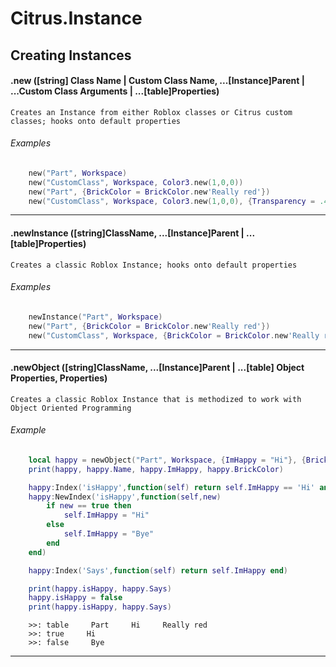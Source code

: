 # Citrus.Instance
## Creating Instances

#### .new ([string] Class Name | Custom Class Name, ...[Instance]Parent | ...Custom Class Arguments | ...[table]Properties)
	Creates an Instance from either Roblox classes or Citrus custom classes; hooks onto default properties
###### Examples
```lua
	new("Part", Workspace)
	new("CustomClass", Workspace, Color3.new(1,0,0))
	new("Part", {BrickColor = BrickColor.new'Really red'})
	new("CustomClass", Workspace, Color3.new(1,0,0), {Transparency = .4})
```

***

#### .newInstance ([string]ClassName, ...[Instance]Parent | ...[table]Properties)
	Creates a classic Roblox Instance; hooks onto default properties
###### Examples
```lua
	newInstance("Part", Workspace)
	new("Part", {BrickColor = BrickColor.new'Really red'})
	new("CustomClass", Workspace, {BrickColor = BrickColor.new'Really red'})
```

***

#### .newObject ([string]ClassName, ...[Instance]Parent | ...[table] Object Properties, Properties)
	Creates a classic Roblox Instance that is methodized to work with Object Oriented Programming
###### Example
```lua
	local happy = newObject("Part", Workspace, {ImHappy = "Hi"}, {BrickColor = BrickColor.new'Really red'})
	print(happy, happy.Name, happy.ImHappy, happy.BrickColor)

	happy:Index('isHappy',function(self) return self.ImHappy == 'Hi' and true or false end)
	happy:NewIndex('isHappy',function(self,new)
		if new == true then
			self.ImHappy = "Hi"
		else
			self.ImHappy = "Bye"
		end
	end)

	happy:Index('Says',function(self) return self.ImHappy end)

	print(happy.isHappy, happy.Says)
	happy.isHappy = false
	print(happy.isHappy, happy.Says)
```
```
	>>: table     Part     Hi     Really red
	>>: true     Hi
	>>: false     Bye
```

***

